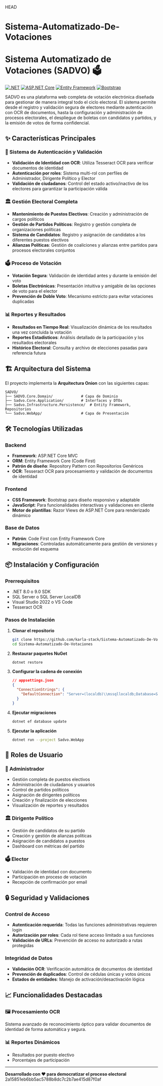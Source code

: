 HEAD
# Sistema-Automatizado-De-Votaciones 

# Sistema Automatizado de Votaciones (SADVO) 🗳️

[![.NET](https://img.shields.io/badge/.NET-8.0|9.0-512BD4?style=flat-square&logo=dotnet)](https://dotnet.microsoft.com/)
[![ASP.NET Core](https://img.shields.io/badge/ASP.NET%20Core-MVC-512BD4?style=flat-square)](https://docs.microsoft.com/aspnet/core)
[![Entity Framework](https://img.shields.io/badge/Entity%20Framework-Code%20First-512BD4?style=flat-square)](https://docs.microsoft.com/ef/)
[![Bootstrap](https://img.shields.io/badge/Bootstrap-CSS%20Framework-7952B3?style=flat-square&logo=bootstrap)](https://getbootstrap.com/)

SADVO es una plataforma web completa de votación electrónica diseñada para gestionar de manera integral todo el ciclo electoral. El sistema permite desde el registro y validación segura de electores mediante autenticación con OCR de documentos, hasta la configuración y administración de procesos electorales, el despliegue de boletas con candidatos y partidos, y la emisión de votos de forma confidencial.

## ✨ Características Principales

### 🔐 Sistema de Autenticación y Validación
- **Validación de Identidad con OCR**: Utiliza Tesseract OCR para verificar documentos de identidad
- **Autenticación por roles**: Sistema multi-rol con perfiles de Administrador, Dirigente Político y Elector
- **Validación de ciudadanos**: Control del estado activo/inactivo de los electores para garantizar la participación válida

### 🏛️ Gestión Electoral Completa
- **Mantenimiento de Puestos Electivos**: Creación y administración de cargos políticos
- **Gestión de Partidos Políticos**: Registro y gestión completa de organizaciones políticas
- **Sistema de Candidatos**: Registro y asignación de candidatos a los diferentes puestos electivos
- **Alianzas Políticas**: Gestión de coaliciones y alianzas entre partidos para procesos electorales conjuntos

### 🗳️ Proceso de Votación
- **Votación Segura**: Validación de identidad antes y durante la emisión del voto
- **Boletas Electrónicas**: Presentación intuitiva y amigable de las opciones de voto para el elector
- **Prevención de Doble Voto**: Mecanismo estricto para evitar votaciones duplicadas

### 📊 Reportes y Resultados
- **Resultados en Tiempo Real**: Visualización dinámica de los resultados una vez concluida la votación
- **Reportes Estadísticos**: Análisis detallado de la participación y los resultados electorales
- **Histórico Electoral**: Consulta y archivo de elecciones pasadas para referencia futura

## 🏗️ Arquitectura del Sistema

El proyecto implementa la **Arquitectura Onion** con las siguientes capas:

```
SADVO/
├── SADVO.Core.Domain/             # Capa de Dominio
├── Sadvo.Core.Application/        # Interfaces y DTOs
├── Sadvo.Infrastructure.Persistence/  # Entity Framework, Repositorios
└── Sadvo.WebApp/                  # Capa de Presentación
```

## 🛠️ Tecnologías Utilizadas

### Backend
- **Framework**: ASP.NET Core MVC
- **ORM**: Entity Framework Core (Code First)
- **Patrón de diseño**: Repository Pattern con Repositorios Genéricos
- **OCR**: Tesseract OCR para procesamiento y validación de documentos de identidad

### Frontend
- **CSS Framework**: Bootstrap para diseño responsivo y adaptable
- **JavaScript**: Para funcionalidades interactivas y validaciones en cliente
- **Motor de plantillas**: Razor Views de ASP.NET Core para renderizado dinámico

### Base de Datos
- **Patrón**: Code First con Entity Framework Core
- **Migraciones**: Controladas automáticamente para gestión de versiones y evolución del esquema

## 📦 Instalación y Configuración

### Prerrequisitos
- .NET 8.0 o 9.0 SDK
- SQL Server o SQL Server LocalDB
- Visual Studio 2022 o VS Code
- Tesseract OCR

### Pasos de Instalación

1. **Clonar el repositorio**
   ```bash
   git clone https://github.com/karla-stack/Sistema-Automatizado-De-Votaciones.git
   cd Sistema-Automatizado-De-Votaciones
   ```

2. **Restaurar paquetes NuGet**
   ```bash
   dotnet restore
   ```

3. **Configurar la cadena de conexión**
   ```json
   // appsettings.json
   {
     "ConnectionStrings": {
       "DefaultConnection": "Server=(localdb)\\mssqllocaldb;Database=SADVODB;Trusted_Connection=true;"
     }
   }
   ```

4. **Ejecutar migraciones**
   ```bash
   dotnet ef database update
   ```

5. **Ejecutar la aplicación**
   ```bash
   dotnet run --project Sadvo.WebApp
   ```

## 👥 Roles de Usuario

### 🔧 Administrador
- Gestión completa de puestos electivos
- Administración de ciudadanos y usuarios
- Control de partidos políticos
- Asignación de dirigentes políticos
- Creación y finalización de elecciones
- Visualización de reportes y resultados

### 🏛️ Dirigente Político
- Gestión de candidatos de su partido
- Creación y gestión de alianzas políticas
- Asignación de candidatos a puestos
- Dashboard con métricas del partido

### 🗳️ Elector
- Validación de identidad con documento
- Participación en proceso de votación
- Recepción de confirmación por email

## 🔒 Seguridad y Validaciones

### Control de Acceso
- **Autenticación requerida**: Todas las funciones administrativas requieren login
- **Autorización por roles**: Cada rol tiene acceso limitado a sus funciones
- **Validación de URLs**: Prevención de acceso no autorizado a rutas protegidas

### Integridad de Datos
- **Validación OCR**: Verificación automática de documentos de identidad
- **Prevención de duplicados**: Control de cédulas únicas y votos únicos
- **Estados de entidades**: Manejo de activación/desactivación lógica

## 📈 Funcionalidades Destacadas

### 🖼️ Procesamiento OCR
Sistema avanzado de reconocimiento óptico para validar documentos de identidad de forma automática y segura.

### 📊 Reportes Dinámicos
- Resultados por puesto electivo
- Porcentajes de participación


---

**Desarrollado con ❤️ para democratizar el proceso electoral**
 2a15851eb6bb5ac5788b8dc7c2b7ae415d87f0af
